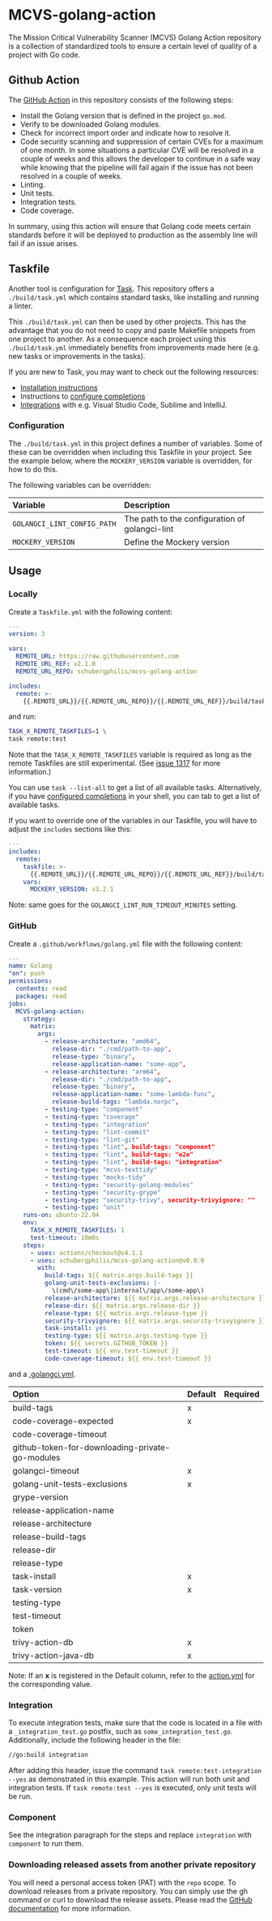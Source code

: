 # MCVS-golang-action

The Mission Critical Vulnerability Scanner (MCVS) Golang Action repository is a
collection of standardized tools to ensure a certain level of quality of a
project with Go code.

## Github Action

The [GitHub Action](https://github.com/features/actions) in this repository
consists of the following steps:

- Install the Golang version that is defined in the project `go.mod`.
- Verify to be downloaded Golang modules.
- Check for incorrect import order and indicate how to resolve it.
- Code security scanning and suppression of certain CVEs for a maximum of one
  month. In some situations a particular CVE will be resolved in a couple of
  weeks and this allows the developer to continue in a safe way while knowing
  that the pipeline will fail again if the issue has not been resolved in a
  couple of weeks.
- Linting.
- Unit tests.
- Integration tests.
- Code coverage.

In summary, using this action will ensure that Golang code meets certain
standards before it will be deployed to production as the assembly line will
fail if an issue arises.

## Taskfile

Another tool is configuration for [Task](https://taskfile.dev/). This repository
offers a `./build/task.yml` which contains standard tasks, like installing and
running a linter.

This `./build/task.yml` can then be used by other projects. This has the
advantage that you do not need to copy and paste Makefile snippets from one
project to another. As a consequence each project using this `./build/task.yml`
immediately benefits from improvements made here (e.g. new tasks or
improvements in the tasks).

If you are new to Task, you may want to check out the following resources:

- [Installation instructions](https://taskfile.dev/installation/)
- Instructions to [configure completions](https://taskfile.dev/installation/#setup-completions)
- [Integrations](https://taskfile.dev/integrations/) with e.g. Visual Studio Code, Sublime and IntelliJ.

### Configuration

The `./build/task.yml` in this project defines a number of variables. Some of
these can be overridden when including this Taskfile in your project. See the
example below, where the `MOCKERY_VERSION` variable is overridden, for how to
do this.

The following variables can be overridden:

| Variable                    | Description                                    |
| :-------------------------- | :--------------------------------------------- |
| `GOLANGCI_LINT_CONFIG_PATH` | The path to the configuration of golangci-lint |
| `MOCKERY_VERSION`           | Define the Mockery version                     |

## Usage

### Locally

Create a `Taskfile.yml` with the following content:

```yml
---
version: 3

vars:
  REMOTE_URL: https://raw.githubusercontent.com
  REMOTE_URL_REF: v2.1.0
  REMOTE_URL_REPO: schubergphilis/mcvs-golang-action

includes:
  remote: >-
    {{.REMOTE_URL}}/{{.REMOTE_URL_REPO}}/{{.REMOTE_URL_REF}}/build/task.yml
```

and run:

```zsh
TASK_X_REMOTE_TASKFILES=1 \
task remote:test
```

Note that the `TASK_X_REMOTE_TASKFILES` variable is required as long as the
remote Taskfiles are still experimental. (See [issue
1317](https://github.com/go-task/task/issues/1317) for more information.)

You can use `task --list-all` to get a list of all available tasks.
Alternatively, if you have [configured
completions](https://taskfile.dev/installation/#setup-completions) in your
shell, you can tab to get a list of available tasks.

If you want to override one of the variables in our Taskfile, you will have to
adjust the `includes` sections like this:

```yml
---
includes:
  remote:
    taskfile: >-
      {{.REMOTE_URL}}/{{.REMOTE_URL_REPO}}/{{.REMOTE_URL_REF}}/build/task.yml
    vars:
      MOCKERY_VERSION: v3.2.1
```

Note: same goes for the `GOLANGCI_LINT_RUN_TIMEOUT_MINUTES` setting.

### GitHub

Create a `.github/workflows/golang.yml` file with the following content:

```yml
---
name: Golang
"on": push
permissions:
  contents: read
  packages: read
jobs:
  MCVS-golang-action:
    strategy:
      matrix:
        args:
          - release-architecture: "amd64",
            release-dir: "./cmd/path-to-app",
            release-type: "binary",
            release-application-name: "some-app",
          - release-architecture: "arm64",
            release-dir: "./cmd/path-to-app",
            release-type: "binary",
            release-application-name: "some-lambda-func",
            release-build-tags: "lambda.norpc",
          - testing-type: "component"
          - testing-type: "coverage"
          - testing-type: "integration"
          - testing-type: "lint-commit"
          - testing-type: "lint-git"
          - testing-type: "lint", build-tags: "component"
          - testing-type: "lint", build-tags: "e2e"
          - testing-type: "lint", build-tags: "integration"
          - testing-type: "mcvs-texttidy"
          - testing-type: "mocks-tidy"
          - testing-type: "security-golang-modules"
          - testing-type: "security-grype"
          - testing-type: "security-trivy", security-trivyignore: ""
          - testing-type: "unit"
    runs-on: ubuntu-22.04
    env:
      TASK_X_REMOTE_TASKFILES: 1
      test-timeout: 10m0s
    steps:
      - uses: actions/checkout@v4.1.1
      - uses: schubergphilis/mcvs-golang-action@v0.9.0
        with:
          build-tags: ${{ matrix.args.build-tags }}
          golang-unit-tests-exclusions: |-
            \(cmd\/some-app\|internal\/app\/some-app\)
          release-architecture: ${{ matrix.args.release-architecture }}
          release-dir: ${{ matrix.args.release-dir }}
          release-type: ${{ matrix.args.release-type }}
          security-trivyignore: ${{ matrix.args.security-trivyignore }}
          task-install: yes
          testing-type: ${{ matrix.args.testing-type }}
          token: ${{ secrets.GITHUB_TOKEN }}
          test-timeout: ${{ env.test-timeout }}
          code-coverage-timeout: ${{ env.test-timeout }}
```

and a [.golangci.yml](https://golangci-lint.run/usage/configuration/).

<!-- markdownlint-disable MD013 -->

| Option                                          | Default | Required |
| :---------------------------------------------- | :------ | -------- |
| build-tags                                      | x       |          |
| code-coverage-expected                          | x       |          |
| code-coverage-timeout                           |         |          |
| github-token-for-downloading-private-go-modules |         |          |
| golangci-timeout                                | x       |          |
| golang-unit-tests-exclusions                    | x       |          |
| grype-version                                   |         |          |
| release-application-name                        |         |          |
| release-architecture                            |         |          |
| release-build-tags                              |         |          |
| release-dir                                     |         |          |
| release-type                                    |         |          |
| task-install                                    | x       |          |
| task-version                                    | x       |          |
| testing-type                                    |         |          |
| test-timeout                                    |         |          |
| token                                           |         |          |
| trivy-action-db                                 | x       |          |
| trivy-action-java-db                            | x       |          |

Note: If an **x** is registered in the Default column, refer to the
[action.yml](action.yml) for the corresponding value.

<!-- markdownlint-enable MD013 -->

### Integration

To execute integration tests, make sure that the code is located in a file with
a `_integration_test.go` postfix, such as `some_integration_test.go`.
Additionally, include the following header in the file:

```bash
//go:build integration
```

After adding this header, issue the command `task remote:test-integration --yes`
as demonstrated in this example. This action will run both unit and integration
tests. If `task remote:test --yes` is executed, only unit tests will be run.

### Component

See the integration paragraph for the steps and replace `integration` with
`component` to run them.

### Downloading released assets from another private repository

You will need a personal access token (PAT) with the `repo` scope. To download
releases from a private repository. You can simply use the gh command or curl
to download the release assets. Please read the
[GitHub documentation](https://docs.github.com/en/rest/releases/assets)
for more information.
